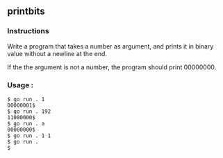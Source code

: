 ## printbits
### Instructions
Write a program that takes a number as argument, and prints it in binary value without a newline at the end.

If the the argument is not a number, the program should print 00000000.
### Usage :
```
$ go run . 1
00000001$
$ go run . 192
11000000$
$ go run . a
00000000$
$ go run . 1 1
$ go run .
$
```